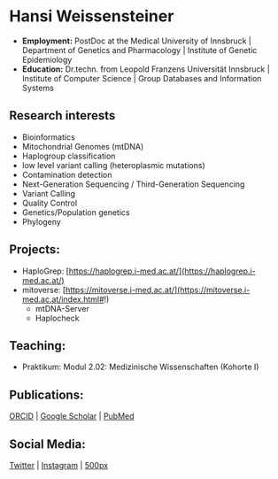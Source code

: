 # Hansi Weissensteiner
- **Employment:** PostDoc at the Medical University of Innsbruck | Department of Genetics and Pharmacology | Institute of Genetic Epidemiology
- **Education:** Dr.techn. from Leopold Franzens Universität Innsbruck | Institute of Computer Science | Group Databases and Information Systems

## Research interests

- Bioinformatics
- Mitochondrial Genomes (mtDNA)
- Haplogroup classification
- low level variant calling (heteroplasmic mutations)
- Contamination detection
- Next-Generation Sequencing / Third-Generation Sequencing
- Variant Calling
- Quality Control
- Genetics/Population genetics
- Phylogeny

## Projects:

 - HaploGrep: [https://haplogrep.i-med.ac.at/](https://haplogrep.i-med.ac.at/)
 - mitoverse: [https://mitoverse.i-med.ac.at/](https://mitoverse.i-med.ac.at/index.html#!) 
   - mtDNA-Server
   - Haplocheck

## Teaching:

-  Praktikum: Modul 2.02: Medizinische Wissenschaften (Kohorte I)

## Publications:

 [ORCID](https://orcid.org/0000-0002-2871-8669) | [Google Scholar](https://scholar.google.com/citations?user=iGUxXZIAAAAJ&hl=en) | [PubMed](https://pubmed.ncbi.nlm.nih.gov/?term=hansi+weissensteiner&sort=date)
 
 ## Social Media:
 
 [Twitter](https://twitter.com/whansi) | [Instagram](https://www.instagram.com/hansi.it/) | [500px](https://500px.com/p/haansi?view=photos)
